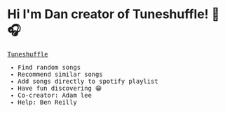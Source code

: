 <h1>Hi I'm Dan creator of Tuneshuffle! 🔀🎧</h1>

<samp>
<p><a href="https://www.tuneshuffle.com" target="_blank">Tuneshuffle</a></p>
<ul> 
  <li> Find random songs</li>
  <li> Recommend similar songs </li>
  <li> Add songs directly to spotify playlist </li>
  <li> Have fun discovering 😁 </li>
  <li> Co-creator: Adam lee </li>
  <li> Help: Ben Reilly </li>
</ul>
</samp>
